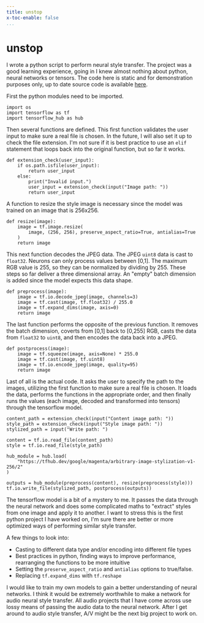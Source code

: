 ```yaml
---
title: unstop
x-toc-enable: false
...
```


unstop
=========================================

I wrote a python script to perform neural style transfer. The project was a good
learning experience, going in I knew almost nothing about python, neural
networks or tensors. The code here is static and for demonstration purposes
only, up to date source code is available [here](https://github.com/duncanldaho/unstop).


First the python modules need to be imported.
```
import os
import tensorflow as tf
import tensorflow_hub as hub
```


Then several functions are defined. This first function validates the user input
to make sure a real file is chosen. In the future, I will also set it up to
check the file extension. I'm not sure if it is best practice to use an `elif`
statement that loops back into the original function, but so far it works.
```
def extension_check(user_input):
    if os.path.isfile(user_input):
        return user_input
    else:
        print("Invalid input.")
        user_input = extension_check(input("Image path: "))
        return user_input
```


A function to resize the style image is necessary since the model was trained on
an image that is 256x256.
```
def resize(image):
    image = tf.image.resize(
        image, (256, 256), preserve_aspect_ratio=True, antialias=True
    )
    return image
```

This next function decodes the JPEG data. The JPEG `uint8` data is cast to
`float32`. Neurons can only process values between [0,1]. The maximum RGB value
is 255, so they can be normalized by dividing by 255.
These steps so far deliver a three dimensional array. An "empty" batch dimension
is added since the model expects this data shape.
```
def preprocess(image):
    image = tf.io.decode_jpeg(image, channels=3)
    image = tf.cast(image, tf.float32) / 255.0
    image = tf.expand_dims(image, axis=0)
    return image
```


The last function performs the opposite of the previous function. It removes the
batch dimension, coverts from [0,1] back to [0,255] RGB, casts the data from
`float32` to `uint8`, and then encodes the data back into a JPEG.
```
def postprocess(image):
    image = tf.squeeze(image, axis=None) * 255.0
    image = tf.cast(image, tf.uint8)
    image = tf.io.encode_jpeg(image, quality=95)
    return image
```


Last of all is the actual code. It asks the user to specify the path to the
images, utilizing the first function to make sure a real file is chosen. It
loads the data, performs the functions in the appropriate order, and then
finally runs the values (each image, decoded and transformed into tensors)
through the tensorflow model.
```
content_path = extension_check(input("Content image path: "))
style_path = extension_check(input("Style image path: "))
stylized_path = input("Write path: ")

content = tf.io.read_file(content_path)
style = tf.io.read_file(style_path)

hub_module = hub.load(
    "https://tfhub.dev/google/magenta/arbitrary-image-stylization-v1-256/2"
)

outputs = hub_module(preprocess(content), resize(preprocess(style)))
tf.io.write_file(stylized_path, postprocess(outputs))
```


The tensorflow model is a bit of a mystery to me. It passes the data through the
neural network and does some complicated maths to "extract" styles from one
image and apply it to another. I want to stress this is the first python project
I have worked on, I'm sure there are better or more optimized ways of performing
similar style transfer.


A few things to look into:

 * Casting to different data type and/or encoding into different file types
 * Best practices in python, finding ways to improve performance, rearranging
the functions to be more intuitive
 * Setting the `preserve_aspect_ratio` and `antialias` options to true/false.
 * Replacing `tf.expand_dims` with `tf.reshape`

I would like to train my own models to gain a better understanding of neural
networks. I think it would be extremely worthwhile to make a network for audio
neural style transfer. All audio projects that I have come across use lossy
means of passing the audio data to the neural network. After I get around to
audio style transfer, A/V might be the next big project to work on.
